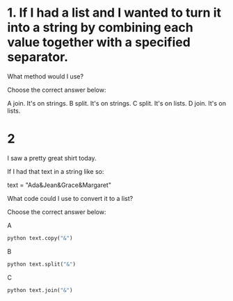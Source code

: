 # 1. If I had a list and I wanted to turn it into a string by combining each value together with a specified separator.

What method would I use?

Choose the correct answer below:

A join. It's on strings.
B split. It's on strings.
C split. It's on lists.
D join. It's on lists.

# 2

I saw a pretty great shirt today.

If I had that text in a string like so:

text = "Ada&Jean&Grace&Margaret"

What code could I use to convert it to a list?

Choose the correct answer below:

A

```python
python text.copy("&")
```

B

```python
python text.split("&")
```

C

```python
python text.join("&")
```
